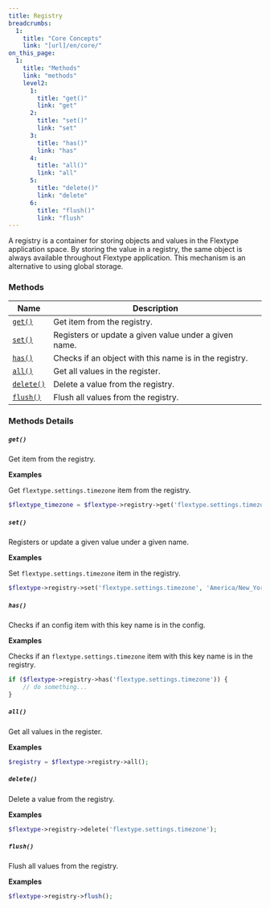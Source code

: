 ```yaml
---
title: Registry
breadcrumbs:
  1:
    title: "Core Concepts"
    link: "[url]/en/core/"
on_this_page:
  1:
    title: "Methods"
    link: "methods"
    level2:
      1:
        title: "get()"
        link: "get"
      2:
        title: "set()"
        link: "set"
      3:
        title: "has()"
        link: "has"
      4:
        title: "all()"
        link: "all"
      5:
        title: "delete()"
        link: "delete"
      6:
        title: "flush()"
        link: "flush"
---
```


A registry is a container for storing objects and values in the Flextype application space. By storing the value in a registry, the same object is always available throughout Flextype application. This mechanism is an alternative to using global storage.

### <a name="methods"></a> Methods

<div class="table">
    <table>
        <thead>
            <tr>
                <th>Name</th>
                <th>Description</th>
            </tr>
        </thead>
        <tbody>
            <tr>
                <td><a href="#get"><code>get()</code></a></a></td>
                <td>Get item from the registry.</td>
            </tr>
            <tr>
                <td><a href="#set"><code>set()</code></a></td>
                <td>Registers or update a given value under a given name.</td>
            </tr>
            <tr>
                <td><a href="#has"><code>has()</code></a></td>
                <td>Checks if an object with this name is in the registry.</td>
            </tr>
            <tr>
                <td><a href="#all"><code>all()</code></a></td>
                <td>Get all values in the register.</td>
            </tr>
            <tr>
                <td><a href="#delete"><code>delete()</code></a></td>
                <td>Delete a value from the registry.</td>
            </tr>
            <tr>
                <td><a href="#flush"><code>flush()</code></a></td>
                <td>Flush all values from the registry.</td>
            </tr>
        </tbody>
    </table>
</div>

### Methods Details

##### <a name="get"></a> `get()`

Get item from the registry.

**Examples**

Get `flextype.settings.timezone` item from the registry.

```php
$flextype_timezone = $flextype->registry->get('flextype.settings.timezone');
```

##### <a name="set"></a> `set()`

Registers or update a given value under a given name.

**Examples**

Set `flextype.settings.timezone` item in the registry.

```php
$flextype->registry->set('flextype.settings.timezone', 'America/New_York');
```

##### <a name="has"></a> `has()`

Checks if an config item with this key name is in the config.

**Examples**

Checks if an `flextype.settings.timezone` item with this key name is in the registry.

```php
if ($flextype->registry->has('flextype.settings.timezone')) {
    // do something...
}
```

##### <a name="all"></a> `all()`

Get all values in the register.

**Examples**

```php
$registry = $flextype->registry->all();
```

##### <a name="delete"></a> `delete()`

Delete a value from the registry.

**Examples**

```php
$flextype->registry->delete('flextype.settings.timezone');
```

##### <a name="flush"></a> `flush()`

Flush all values from the registry.

**Examples**

```php
$flextype->registry->flush();
```
